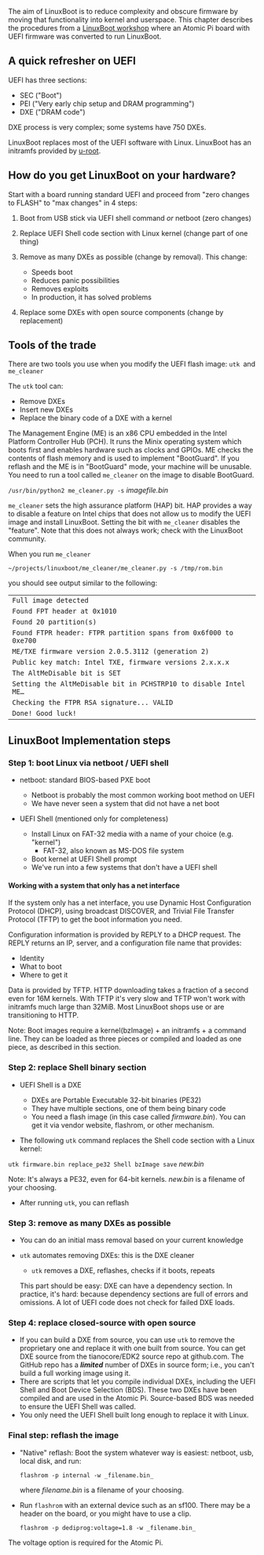 The aim of LinuxBoot is to reduce complexity and obscure firmware by moving that functionality into kernel and userspace. This chapter describes the procedures from a [LinuxBoot workshop](https://docs.google.com/presentation/d/1s9ka4v7leKeJa3116AQoNb9cv3OqmnW6pgn0ov9WiHo/edit?ts=5e2b227b#slide=id.g7ceec54197_4_163) where an Atomic Pi board with UEFI firmware was converted to run LinuxBoot. 

## A quick refresher on UEFI

UEFI has three sections:

+   SEC ("Boot") 
+   PEI ("Very early chip setup and DRAM programming")
+   DXE ("DRAM code")

DXE process is very complex; some systems have 750 DXEs.

LinuxBoot replaces most of the UEFI software with Linux. LinuxBoot has an initramfs provided by [u-root](../u-root/README.md).

## How do you get LinuxBoot on your hardware?

Start with a board running standard UEFI and proceed from "zero changes to FLASH" to "max changes" in 4 steps:

1.  Boot from USB stick via UEFI shell command _or_ netboot (zero changes)
1.  Replace UEFI Shell code section with Linux kernel (change part of one thing)
1.  Remove as many DXEs as possible (change by removal). This change:

       *  Speeds boot
       *  Reduces panic possibilities
       *  Removes exploits
       *  In production, it has solved problems

1.  Replace some DXEs with open source components (change by replacement)

## Tools of the trade

There are two tools you use when you modify the UEFI flash image: `utk `and `me_cleaner`

The `utk` tool can:

+   Remove DXEs
+   Insert new DXEs
+   Replace the binary code of a DXE with a kernel

The Management Engine (ME) is an x86 CPU embedded in the Intel Platform Controller Hub (PCH). It runs the Minix operating system which boots first and enables hardware such as clocks and GPIOs. ME checks the contents of flash memory and is used to implement "BootGuard". If you reflash and the ME is in "BootGuard" mode, your machine will be unusable. You need to run a tool called `me_cleaner` on the image to disable BootGuard.

 `/usr/bin/python2 me_cleaner.py -s` _imagefile.bin_

`me_cleaner` sets the high assurance platform (HAP) bit. HAP provides a way to disable a feature on Intel chips that does not allow us to modify the UEFI image and install LinuxBoot. Setting the bit with `me_cleaner` disables the "feature".  Note that this does not always work; check with the LinuxBoot community.  

When you run `me_cleaner`

`~/projects/linuxboot/me_cleaner/me_cleaner.py -s /tmp/rom.bin`

you should see output similar to the following:


|  |
|:---|
|`Full image detected`|
|`Found FPT header at 0x1010`|
|`Found 20 partition(s)`|
|`Found FTPR header: FTPR partition spans from 0x6f000 to 0xe700`|
|`ME/TXE firmware version 2.0.5.3112 (generation 2)`|
|`Public key match: Intel TXE, firmware versions 2.x.x.x`|
|`The AltMeDisable bit is SET`|
|`Setting the AltMeDisable bit in PCHSTRP10 to disable Intel ME…`|
|`Checking the FTPR RSA signature... VALID`|
|`Done! Good luck!`|

## LinuxBoot Implementation steps

### Step 1: boot Linux via netboot / UEFI shell

+   netboot: standard BIOS-based PXE boot

    +   Netboot is probably the most common working boot method on UEFI
    +   We have never seen a system that did not have a net boot

+   UEFI Shell (mentioned only for completeness)

    +   Install Linux on FAT-32 media with a name of your choice (e.g. "kernel")
        +   FAT-32, also known as MS-DOS file system
    +   Boot kernel at UEFI Shell prompt
    +   We've run into a few systems that don't have a UEFI shell

#### Working with a system that only has a net interface

If the system only has a net interface, you use Dynamic Host Configuration Protocol (DHCP),
using broadcast DISCOVER, and Trivial File Transfer Protocol (TFTP) to get the boot information you need. 

Configuration information is provided by REPLY to a DHCP request. The REPLY returns an IP, server, and a configuration file name that provides:

   +   Identity
   +   What to boot
   +   Where to get it

Data is provided by TFTP. HTTP downloading takes a fraction of a second even for 16M kernels. With TFTP it's very slow and TFTP won't work with initramfs much large than 32MiB. Most LinuxBoot shops use or are transitioning to HTTP.

Note: Boot images require a kernel(bzImage) + an initramfs + a command line. They can be loaded as three pieces or compiled and loaded as one piece, as described in this section.

### Step 2: replace Shell binary section

+   UEFI Shell is a DXE

    +   DXEs are Portable Executable 32-bit binaries (PE32)
    +   They have multiple sections, one of them being binary code
    +   You need a flash image (in this case called _firmware.bin_). You can get it via vendor website, flashrom, or other mechanism.

+   The following `utk` command replaces the Shell code section with a Linux kernel:

  `utk firmware.bin replace_pe32 Shell bzImage save` _new.bin_

   Note: It's always a PE32, even for 64-bit kernels. _new.bin_ is a filename of your  choosing.

+   After running `utk`, you can reflash

### Step 3: remove as many DXEs as possible

+   You can do an initial mass removal based on your current knowledge
+   `utk` automates removing DXEs: this is the DXE cleaner

    +   `utk` removes a DXE, reflashes, checks if it boots, repeats

    This part should be easy: DXE can have a dependency section. In practice, it's hard: because dependency sections are full of errors and omissions. A lot of UEFI code does not check for failed DXE loads.

### Step 4: replace closed-source with open source

+   If you can build a DXE from source, you can use `utk` to remove the proprietary one and replace it with one built from source. You can get DXE source from the tianocore/EDK2 source repo at github.com. The GitHub repo has a **_limited_** number of DXEs in source form; i.e., you can't build a full working image using it.
+   There are scripts that let you compile individual DXEs, including the UEFI Shell and Boot Device Selection (BDS). These two DXEs have been compiled and are used in the Atomic Pi. Source-based BDS was needed to ensure the UEFI Shell was called.
+   You only need the UEFI Shell built long enough to replace it with Linux.

### Final step: reflash the image

+   "Native" reflash: Boot the system whatever way is easiest: netboot, usb, local disk, and run:

    `flashrom -p internal -w _filename.bin_`

    where _filename.bin_ is a filename of your choosing.

+   Run `flashrom` with an external device such as an sf100. There may be a header on the board, or you might have to use a clip.

    `flashrom -p dediprog:voltage=1.8 -w _filename.bin_`

The voltage option is required for the Atomic Pi.


